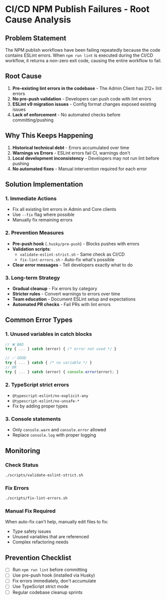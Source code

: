 # CI/CD NPM Publish Failures - Root Cause Analysis

## Problem Statement
The NPM publish workflows have been failing repeatedly because the code contains ESLint errors. When `npm run lint` is executed during the CI/CD workflow, it returns a non-zero exit code, causing the entire workflow to fail.

## Root Cause
1. **Pre-existing lint errors in the codebase** - The Admin Client has 212+ lint errors
2. **No pre-push validation** - Developers can push code with lint errors
3. **ESLint v9 migration issues** - Config format changes exposed existing issues
4. **Lack of enforcement** - No automated checks before committing/pushing

## Why This Keeps Happening
1. **Historical technical debt** - Errors accumulated over time
2. **Warnings vs Errors** - ESLint errors fail CI, warnings don't
3. **Local development inconsistency** - Developers may not run lint before pushing
4. **No automated fixes** - Manual intervention required for each error

## Solution Implementation

### 1. Immediate Actions
- Fix all existing lint errors in Admin and Core clients
- Use `--fix` flag where possible
- Manually fix remaining errors

### 2. Prevention Measures
- **Pre-push hook** (`.husky/pre-push`) - Blocks pushes with errors
- **Validation scripts**:
  - `validate-eslint-strict.sh` - Same check as CI/CD
  - `fix-lint-errors.sh` - Auto-fix what's possible
- **Clear error messages** - Tell developers exactly what to do

### 3. Long-term Strategy
- **Gradual cleanup** - Fix errors by category
- **Stricter rules** - Convert warnings to errors over time
- **Team education** - Document ESLint setup and expectations
- **Automated PR checks** - Fail PRs with lint errors

## Common Error Types

### 1. Unused variables in catch blocks
```typescript
// ❌ BAD
try { ... } catch (error) { /* error not used */ }

// ✅ GOOD
try { ... } catch { /* no variable */ }
// OR
try { ... } catch (error) { console.error(error); }
```

### 2. TypeScript strict errors
- `@typescript-eslint/no-explicit-any`
- `@typescript-eslint/no-unsafe-*`
- Fix by adding proper types

### 3. Console statements
- Only `console.warn` and `console.error` allowed
- Replace `console.log` with proper logging

## Monitoring

### Check Status
```bash
./scripts/validate-eslint-strict.sh
```

### Fix Errors
```bash
./scripts/fix-lint-errors.sh
```

### Manual Fix Required
When auto-fix can't help, manually edit files to fix:
- Type safety issues
- Unused variables that are referenced
- Complex refactoring needs

## Prevention Checklist
- [ ] Run `npm run lint` before committing
- [ ] Use pre-push hook (installed via Husky)
- [ ] Fix errors immediately, don't accumulate
- [ ] Use TypeScript strict mode
- [ ] Regular codebase cleanup sprints